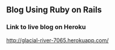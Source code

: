 ## Blog Using Ruby on Rails 

### Link to live blog on Heroku

http://glacial-river-7065.herokuapp.com/